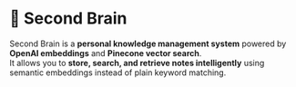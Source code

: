 # 🧠 Second Brain

Second Brain is a **personal knowledge management system** powered by **OpenAI embeddings** and **Pinecone vector search**.  
It allows you to **store, search, and retrieve notes intelligently** using semantic embeddings instead of plain keyword matching.  
